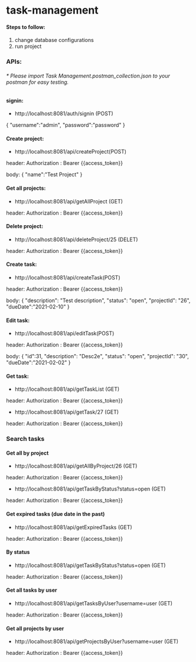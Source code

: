 # task-management

#### Steps to follow:

1. change database configurations 
2. run project

### APIs:
###### * Please import Task Management.postman_collection.json to your postman for easy testing.
#### signin:
* http://localhost:8081/auth/signin (POST)

{
	"username":"admin",
	"password":"password"
}

#### Create project:
* http://localhost:8081/api/createProject(POST)

header: Authorization : Bearer {{access_token}} 

body: 
		{
			 "name":"Test Project"
		}
		
#### Get all projects:
* http://localhost:8081/api/getAllProject (GET)

header: Authorization : Bearer {{access_token}} 


#### Delete project:
* http://localhost:8081/api/deleteProject/25 (DELET)

header: Authorization : Bearer {{access_token}} 

#### Create task:
* http://localhost:8081/api/createTask(POST)

header: Authorization : Bearer {{access_token}} 

body: 
{
    "description": "Test description",
    "status": "open",
    "projectId": "26",
    "dueDate":"2021-02-10"
}

#### Edit task:
* http://localhost:8081/api/editTask(POST)

header: Authorization : Bearer {{access_token}} 

body:
{
    "id":31,
    "description": "Desc2e",
    "status": "open",
    "projectId": "30",
    "dueDate":"2021-02-02"
}

#### Get task:
* http://localhost:8081/api/getTaskList (GET)

header: Authorization : Bearer {{access_token}} 

* http://localhost:8081/api/getTask/27 (GET)

header: Authorization : Bearer {{access_token}} 

 ### Search tasks
 ####  Get all by project
 * http://localhost:8081/api/getAllByProject/26 (GET)
 
 header: Authorization : Bearer {{access_token}} 

* http://localhost:8081/api/getTaskByStatus?status=open (GET)

header: Authorization : Bearer {{access_token}} 

 ####  Get expired tasks (due date in the past)
 
* http://localhost:8081/api/getExpiredTasks (GET)

header: Authorization : Bearer {{access_token}} 

 ####  By status
* http://localhost:8081/api/getTaskByStatus?status=open (GET)

header: Authorization : Bearer {{access_token}} 

 #### Get all tasks by user
* http://localhost:8081/api/getTasksByUser?username=user (GET)

header: Authorization : Bearer {{access_token}} 

 #### Get all projects by user
* http://localhost:8081/api/getProjectsByUser?username=user (GET)

header: Authorization : Bearer {{access_token}} 
